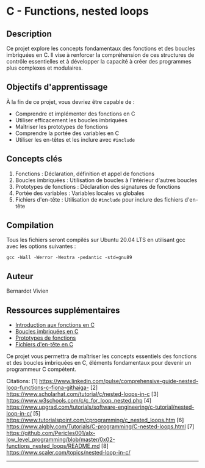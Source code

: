 # C - Functions, nested loops

## Description
Ce projet explore les concepts fondamentaux des fonctions et des boucles imbriquées en C. Il vise à renforcer la compréhension de ces structures de contrôle essentielles et à développer la capacité à créer des programmes plus complexes et modulaires.

## Objectifs d'apprentissage
À la fin de ce projet, vous devriez être capable de :
- Comprendre et implémenter des fonctions en C
- Utiliser efficacement les boucles imbriquées
- Maîtriser les prototypes de fonctions
- Comprendre la portée des variables en C
- Utiliser les en-têtes et les inclure avec `#include`

## Concepts clés
1. Fonctions : Déclaration, définition et appel de fonctions
2. Boucles imbriquées : Utilisation de boucles à l'intérieur d'autres boucles
3. Prototypes de fonctions : Déclaration des signatures de fonctions
4. Portée des variables : Variables locales vs globales
5. Fichiers d'en-tête : Utilisation de `#include` pour inclure des fichiers d'en-tête

## Compilation
Tous les fichiers seront compilés sur Ubuntu 20.04 LTS en utilisant gcc avec les options suivantes :
```
gcc -Wall -Werror -Wextra -pedantic -std=gnu89
```

## Auteur
Bernardot Vivien

## Ressources supplémentaires
- [Introduction aux fonctions en C](https://www.tutorialspoint.com/cprogramming/c_functions.htm)
- [Boucles imbriquées en C](https://www.tutorialspoint.com/cprogramming/c_nested_loops.htm)
- [Prototypes de fonctions](https://www.geeksforgeeks.org/what-is-the-purpose-of-a-function-prototype/)
- [Fichiers d'en-tête en C](https://www.tutorialspoint.com/cprogramming/c_header_files.htm)

Ce projet vous permettra de maîtriser les concepts essentiels des fonctions et des boucles imbriquées en C, éléments fondamentaux pour devenir un programmeur C compétent.

Citations:
[1] https://www.linkedin.com/pulse/comprehensive-guide-nested-loop-functions-c-fiona-githaiga-
[2] https://www.scholarhat.com/tutorial/c/nested-loops-in-c
[3] https://www.w3schools.com/c/c_for_loop_nested.php
[4] https://www.upgrad.com/tutorials/software-engineering/c-tutorial/nested-loop-in-c/
[5] https://www.tutorialspoint.com/cprogramming/c_nested_loops.htm
[6] https://www.algbly.com/Tutorials/C-programming/C-nested-loops.html
[7] https://github.com/Pericles001/alx-low_level_programming/blob/master/0x02-functions_nested_loops/README.md
[8] https://www.scaler.com/topics/nested-loop-in-c/

---